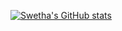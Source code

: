 [![Swetha's GitHub stats](https://github-readme-stats.vercel.app/api?username=swetha4444)](https://github.com/swetha4444/github-readme-stats)
